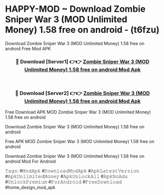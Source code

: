 # HAPPY-MOD ~ Download Zombie Sniper War 3 (MOD Unlimited Money) 1.58 free on android - (t6fzu)
Download Zombie Sniper War 3 (MOD Unlimited Money) 1.58 free on android Free Mod APK

<div align="center">
<h3>🔴 Download [Server1] 👉👉 <a href="https://apk-comot.site?title=Zombie_Sniper_War_3_(MOD_Unlimited_Money)_1.58_free_on_android">Zombie Sniper War 3 (MOD Unlimited Money) 1.58 free on android Mod Apk</a></h3><br>

<h3>🔴 Download [Server2] 👉👉 <a href="https://apk-comot.site?title=Zombie_Sniper_War_3_(MOD_Unlimited_Money)_1.58_free_on_android">Zombie Sniper War 3 (MOD Unlimited Money) 1.58 free on android Mod Apk</a></h3>
</div>


Free Download APK MOD Zombie Sniper War 3 (MOD Unlimited Money) 1.58 free on android

Download Zombie Sniper War 3 (MOD Unlimited Money) 1.58 free on android 

Free APK MOD Zombie Sniper War 3 (MOD Unlimited Money) 1.58 free on android 

Download Zombie Sniper War 3 (MOD Unlimited Money) 1.58 free on android Mod For Android

𝚃𝚊𝚐𝚜: #𝙼𝚘𝚍𝙰𝚙𝚔 #𝙳𝚘𝚠𝚗𝚕𝚘𝚊𝚍𝙼𝚘𝚍𝙰𝚙𝚔 #𝙰𝚙𝚔𝙻𝚊𝚝𝚎𝚜𝚝𝚅𝚎𝚛𝚜𝚒𝚘𝚗 #𝙰𝚙𝚔𝚄𝚗𝚕𝚒𝚖𝚒𝚝𝚎𝚍𝙼𝚘𝚗𝚎𝚢 #𝙰𝚙𝚔𝚄𝚗𝚕𝚘𝚌𝚔𝙰𝚕𝚕 #𝙰𝚙𝚔𝙽𝚘𝙰𝚍𝚜 #𝚄𝚗𝚕𝚘𝚌𝚔𝙿𝚛𝚎𝚖𝚒𝚞𝚖 #𝙵𝚘𝚛𝙰𝚗𝚍𝚛𝚘𝚒𝚍 #𝙵𝚛𝚎𝚎𝙳𝚘𝚠𝚗𝚕𝚘𝚊𝚍 #home_design_mod_apk